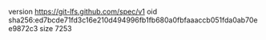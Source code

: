version https://git-lfs.github.com/spec/v1
oid sha256:ed7bcde71fd3c16e210d494996fb1fb680a0fbfaaaccb051fda0ab70ee9872c3
size 7253
